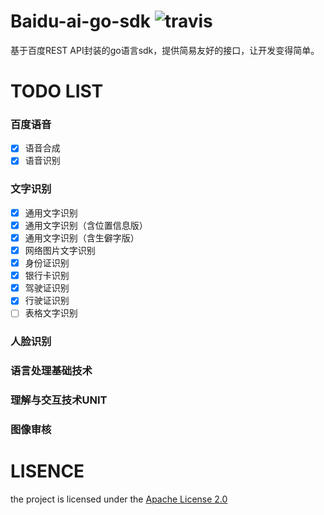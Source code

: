 # Baidu-ai-go-sdk   ![travis](https://travis-ci.org/chenqinghe/baidu-ai-go-sdk.svg?branch=master)
基于百度REST API封装的go语言sdk，提供简易友好的接口，让开发变得简单。

# TODO LIST
### 百度语音
- [x] 语音合成
- [x] 语音识别

### 文字识别
- [x] 通用文字识别
- [x] 通用文字识别（含位置信息版）
- [x] 通用文字识别（含生僻字版）
- [x] 网络图片文字识别
- [x] 身份证识别
- [x] 银行卡识别
- [x] 驾驶证识别
- [x] 行驶证识别
- [ ] 表格文字识别

### 人脸识别

### 语言处理基础技术

### 理解与交互技术UNIT

### 图像审核





# LISENCE
the project is licensed under the [Apache License 2.0](https://github.com/chenqinghe/baidu-ai-go-sdk/blob/master/LICENSE) 
